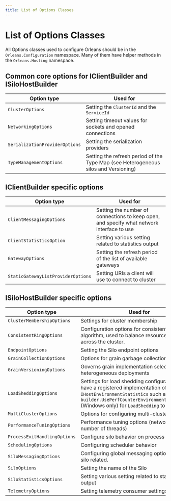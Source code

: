 ```yaml
---
title: List of Options Classes
---
```


# List of Options Classes

All Options classes used to configure Orleans should be in the `Orleans.Configuration` namespace. Many of them have helper methods in the `Orleans.Hosting` namespace.

## Common core options for IClientBuilder and ISiloHostBuilder

| Option type | Used for |
|-------------|----------|
| `ClusterOptions` | Setting the `ClusterId` and the `ServiceId` |
| `NetworkingOptions` | Setting timeout values for sockets and opened connections |
| `SerializationProviderOptions` | Setting the serialization providers |
| `TypeManagementOptions` | Setting the refresh period of the Type Map (see Heterogeneous silos and Versioning) |

## IClientBuilder specific options

| Option type | Used for |
|-------------|----------|
| `ClientMessagingOptions` | Setting the number of connections to keep open, and specify what network interface to use |
| `ClientStatisticsOption` | Setting various setting related to statistics output |
| `GatewayOptions` | Setting the refresh period of the list of available gateways |
| `StaticGatewayListProviderOptions` | Setting URIs a client will use to connect to cluster |

## ISiloHostBuilder specific options

| Option type | Used for |
|-------------|----------|
| `ClusterMembershipOptions` | Settings for cluster membership |
| `ConsistentRingOptions` | Configuration options for consistent hashing algorithm, used to balance resource allocations across the cluster. |
| `EndpointOptions` | Setting the Silo endpoint options |
| `GrainCollectionOptions` | Options for grain garbage collection |
| `GrainVersioningOptions` |  Governs grain implementation selection in heterogeneous deployments |
| `LoadSheddingOptions` | Settings for load shedding configuration. Must have a registered implementation of `IHostEnvironmentStatistics` such as through `builder.UsePerfCounterEnvironmentStatistics()` (Windows only) for `LoadShedding` to function. |
| `MultiClusterOptions` | Options for configuring multi-cluster support |
| `PerformanceTuningOptions` | Performance tuning options (networking, number of threads) |
| `ProcessExitHandlingOptions` | Configure silo behavior on process exit |
| `SchedulingOptions` | Configuring scheduler behavior |
| `SiloMessagingOptions` | Configuring global messaging options that are silo related. |
| `SiloOptions` | Setting the name of the Silo |
| `SiloStatisticsOptions` |  Setting various setting related to statistics output |
| `TelemetryOptions` | Setting telemetry consumer settings |
